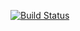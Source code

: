 [![Build Status](https://travis-ci.org/sweetmentor/Str4-eCommerce-App)](https://travis-ci.org/sweetmentor/Str4-eCommerce-App)